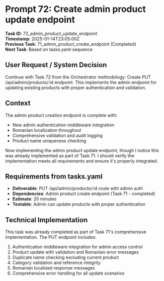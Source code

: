 # Prompt 72: Create admin product update endpoint

**Task ID**: 72_admin_product_update_endpoint  
**Timestamp**: 2025-01-14T23:05:00Z  
**Previous Task**: 71_admin_product_create_endpoint (Completed)  
**Next Task**: Based on tasks.yaml sequence

## User Request / System Decision

Continue with Task 72 from the Orchestrator methodology: Create PUT /api/admin/products/:id endpoint. This implements the admin endpoint for updating existing products with proper authentication and validation.

## Context

The admin product creation endpoint is complete with:
- New admin authentication middleware integration
- Romanian localization throughout
- Comprehensive validation and audit logging
- Product name uniqueness checking

Now implementing the admin product update endpoint, though I notice this was already implemented as part of Task 71. I should verify the implementation meets all requirements and ensure it's properly integrated.

## Requirements from tasks.yaml

- **Deliverable**: PUT /api/admin/products/:id route with admin auth
- **Dependencies**: Admin product create endpoint (Task 71 - completed)
- **Estimate**: 20 minutes
- **Testable**: Admin can update products with proper authentication

## Technical Implementation

This task was already completed as part of Task 71's comprehensive implementation. The PUT endpoint includes:
1. Authentication middleware integration for admin access control
2. Product update with validation and Romanian error messages
3. Duplicate name checking excluding current product
4. Category validation and reference integrity
5. Romanian localized response messages
6. Comprehensive error handling for all update scenarios